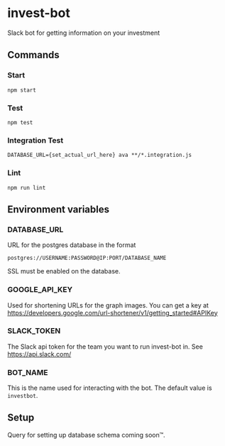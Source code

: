 # invest-bot
Slack bot for getting information on your investment

## Commands

### Start
```
npm start
```

### Test
```
npm test
```

### Integration Test
```
DATABASE_URL={set_actual_url_here} ava **/*.integration.js
```

### Lint
```
npm run lint
```

## Environment variables

### DATABASE_URL
URL for the postgres database in the format
```
postgres://USERNAME:PASSWORD@IP:PORT/DATABASE_NAME
```

SSL must be enabled on the database.
### GOOGLE_API_KEY
Used for shortening URLs for the graph images.
You can get a key at https://developers.google.com/url-shortener/v1/getting_started#APIKey

### SLACK_TOKEN
The Slack api token for the team you want to run invest-bot in.
See https://api.slack.com/
### BOT_NAME
This is the name used for interacting with the bot.
The default value is `investbot`.

## Setup

Query for setting up database schema coming soon™.
